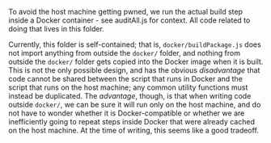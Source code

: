 To avoid the host machine getting pwned, we run the actual build step inside a Docker container - see auditAll.js for context. All code related to doing that lives in this folder.

Currently, this folder is self-contained; that is, `docker/buildPackage.js` does not import anything from outside the `docker/` folder, and nothing from outside the `docker/` folder gets copied into the Docker image when it is built. This is not the only possible design, and has the obvious *disadvantage* that code cannot be shared between the script that runs in Docker and the script that runs on the host machine; any common utility functions must instead be duplicated. The *advantage*, though, is that when writing code outside `docker/`, we can be sure it will run only on the host machine, and do not have to wonder whether it is Docker-compatible or whether we are inefficiently going to repeat steps inside Docker that were already cached on the host machine. At the time of writing, this seems like a good tradeoff.
